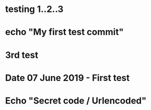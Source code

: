 # testing 1..2..3
# echo "My first test commit"
# 3rd test 
# Date 07 June 2019 - First test
# Echo "Secret code / Urlencoded"
